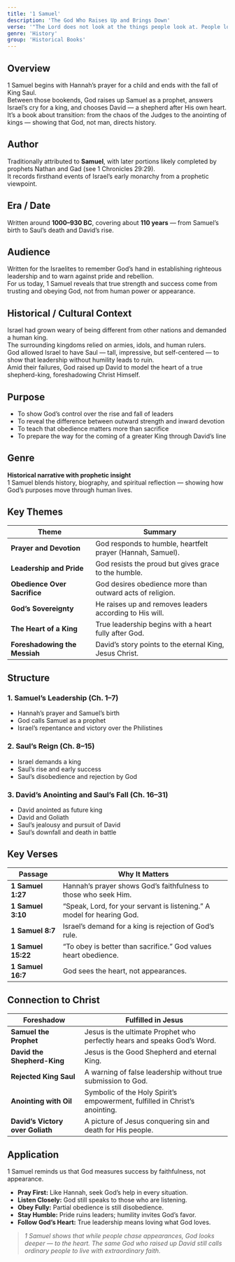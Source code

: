 ```yaml
---
title: '1 Samuel'
description: 'The God Who Raises Up and Brings Down'
verse: '"The Lord does not look at the things people look at. People look at the outward appearance, but the Lord looks at the heart." — 1 Samuel 16:7'
genre: 'History'
group: 'Historical Books'
---
```


## Overview  
1 Samuel begins with Hannah’s prayer for a child and ends with the fall of King Saul.  
Between those bookends, God raises up Samuel as a prophet, answers Israel’s cry for a king, and chooses David — a shepherd after His own heart.  
It’s a book about transition: from the chaos of the Judges to the anointing of kings — showing that God, not man, directs history.

## Author  
Traditionally attributed to **Samuel**, with later portions likely completed by prophets Nathan and Gad (see 1 Chronicles 29:29).  
It records firsthand events of Israel’s early monarchy from a prophetic viewpoint.

## Era / Date  
Written around **1000–930 BC**, covering about **110 years** — from Samuel’s birth to Saul’s death and David’s rise.

## Audience  
Written for the Israelites to remember God’s hand in establishing righteous leadership and to warn against pride and rebellion.  
For us today, 1 Samuel reveals that true strength and success come from trusting and obeying God, not from human power or appearance.

## Historical / Cultural Context  
Israel had grown weary of being different from other nations and demanded a human king.  
The surrounding kingdoms relied on armies, idols, and human rulers.  
God allowed Israel to have Saul — tall, impressive, but self-centered — to show that leadership without humility leads to ruin.  
Amid their failures, God raised up David to model the heart of a true shepherd-king, foreshadowing Christ Himself.

## Purpose  
- To show God’s control over the rise and fall of leaders  
- To reveal the difference between outward strength and inward devotion  
- To teach that obedience matters more than sacrifice  
- To prepare the way for the coming of a greater King through David’s line  

## Genre  
**Historical narrative with prophetic insight**  
1 Samuel blends history, biography, and spiritual reflection — showing how God’s purposes move through human lives.

## Key Themes  

| Theme | Summary |
|-------|----------|
| **Prayer and Devotion** | God responds to humble, heartfelt prayer (Hannah, Samuel). |
| **Leadership and Pride** | God resists the proud but gives grace to the humble. |
| **Obedience Over Sacrifice** | God desires obedience more than outward acts of religion. |
| **God’s Sovereignty** | He raises up and removes leaders according to His will. |
| **The Heart of a King** | True leadership begins with a heart fully after God. |
| **Foreshadowing the Messiah** | David’s story points to the eternal King, Jesus Christ. |

## Structure  

### 1. Samuel’s Leadership (Ch. 1–7)
- Hannah’s prayer and Samuel’s birth  
- God calls Samuel as a prophet  
- Israel’s repentance and victory over the Philistines  

### 2. Saul’s Reign (Ch. 8–15)
- Israel demands a king  
- Saul’s rise and early success  
- Saul’s disobedience and rejection by God  

### 3. David’s Anointing and Saul’s Fall (Ch. 16–31)
- David anointed as future king  
- David and Goliath  
- Saul’s jealousy and pursuit of David  
- Saul’s downfall and death in battle  

## Key Verses  

| Passage | Why It Matters |
|----------|----------------|
| **1 Samuel 1:27** | Hannah’s prayer shows God’s faithfulness to those who seek Him. |
| **1 Samuel 3:10** | “Speak, Lord, for your servant is listening.” A model for hearing God. |
| **1 Samuel 8:7** | Israel’s demand for a king is rejection of God’s rule. |
| **1 Samuel 15:22** | “To obey is better than sacrifice.” God values heart obedience. |
| **1 Samuel 16:7** | God sees the heart, not appearances. |

## Connection to Christ  

| Foreshadow | Fulfilled in Jesus |
|-------------|-------------------|
| **Samuel the Prophet** | Jesus is the ultimate Prophet who perfectly hears and speaks God’s Word. |
| **David the Shepherd-King** | Jesus is the Good Shepherd and eternal King. |
| **Rejected King Saul** | A warning of false leadership without true submission to God. |
| **Anointing with Oil** | Symbolic of the Holy Spirit’s empowerment, fulfilled in Christ’s anointing. |
| **David’s Victory over Goliath** | A picture of Jesus conquering sin and death for His people. |

## Application  
1 Samuel reminds us that God measures success by faithfulness, not appearance.  
- **Pray First:** Like Hannah, seek God’s help in every situation.  
- **Listen Closely:** God still speaks to those who are listening.  
- **Obey Fully:** Partial obedience is still disobedience.  
- **Stay Humble:** Pride ruins leaders; humility invites God’s favor.  
- **Follow God’s Heart:** True leadership means loving what God loves.  

> *1 Samuel shows that while people chase appearances, God looks deeper — to the heart. The same God who raised up David still calls ordinary people to live with extraordinary faith.*
